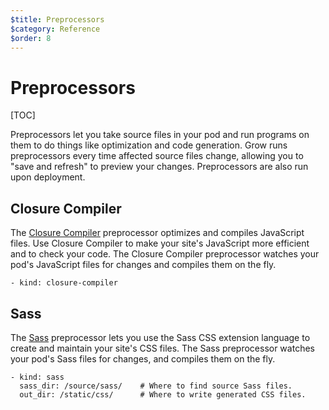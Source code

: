 ```yaml
---
$title: Preprocessors
$category: Reference
$order: 8
---
```

# Preprocessors

[TOC]

Preprocessors let you take source files in your pod and run programs on them to do things like optimization and code generation. Grow runs preprocessors every time affected source files change, allowing you to "save and refresh" to preview your changes. Preprocessors are also run upon deployment.

## Closure Compiler

The [Closure Compiler](https://developers.google.com/closure/compiler/) preprocessor optimizes and compiles JavaScript files. Use Closure Compiler to make your site's JavaScript more efficient and to check your code. The Closure Compiler preprocessor watches your pod's JavaScript files for changes and compiles them on the fly.

    - kind: closure-compiler

## Sass

The [Sass](http://sass-lang.com/) preprocessor lets you use the Sass CSS extension language to create and maintain your site's CSS files. The Sass preprocessor watches your pod's Sass files for changes, and compiles them on the fly.

    - kind: sass
      sass_dir: /source/sass/    # Where to find source Sass files.
      out_dir: /static/css/      # Where to write generated CSS files.
